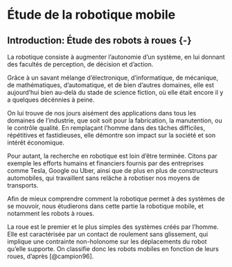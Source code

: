 # Étude de la robotique mobile

## Introduction: Étude des robots à roues {-}

La robotique consiste à augmenter l’autonomie d’un système, en lui donnant des facultés de perception, de décision et
d’action.

Grâce à un savant mélange d’électronique, d’informatique, de mécanique, de mathématiques, d’automatique, et de bien
d’autres domaines, elle est aujourd’hui bien au-delà du stade de science fiction, où elle était encore il y a quelques
décénnies à peine.

On lui trouve de nos jours aisément des applications dans tous les domaines de l’industrie, que soit soit pour la
fabrication, la manutention, ou le contrôle qualité. En remplaçant l’homme dans des tâches difficiles, répétitives et
fastidieuses, elle démontre son impact sur la société et son intérêt économique.

Pour autant, la recherche en robotique est loin d’être terminée. Citons par exemple les efforts humains et financiers
fournis par des entreprises comme Tesla, Google ou Uber, ainsi que de plus en plus de constructeurs automobiles, qui
travaillent sans relâche à robotiser nos moyens de transports.

Afin de mieux comprendre comment la robotique permet à des systèmes de se mouvoir, nous étudierons dans cette partie la
robotique mobile, et notamment les robots à roues.

La roue est le premier et le plus simples des systèmes créés par l’homme. Elle est caractérisée par un contact de
roulement sans glissement, qui implique une contrainte non-holonome sur les déplacements du robot qu’elle supporte. On
classifie donc les robots mobiles en fonction de leurs roues, d’après [@campion96].
